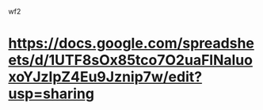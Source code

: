 wf2

https://docs.google.com/spreadsheets/d/1UTF8sOx85tco7O2uaFlNaluoxoYJzIpZ4Eu9Jznip7w/edit?usp=sharing
===
